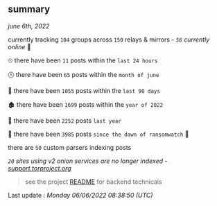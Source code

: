 
## summary
_june 6th, 2022_

currently tracking `104` groups across `150` relays & mirrors - _`56` currently online_ 📡

⏲ there have been `11` posts within the `last 24 hours`

🕓 there have been `65` posts within the `month of june`

📅 there have been `1055` posts within the `last 90 days`

🏚 there have been `1699` posts within the `year of 2022`

🚀 there have been `2252` posts `last year`

🦕 there have been `3985` posts `since the dawn of ransomwatch` 🐣

there are `50` custom parsers indexing posts

_`20` sites using v2 onion services are no longer indexed - [support.torproject.org](https://support.torproject.org/onionservices/v2-deprecation/)_

> see the project [README](https://github.com/jmousqueton/ransomwatch#readme) for backend technicals



Last update : _Monday 06/06/2022 08:38:50 (UTC)_

